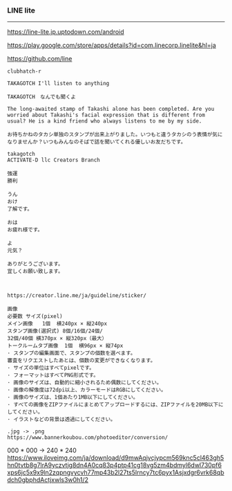 ### LINE lite
---
https://line-lite.jp.uptodown.com/android

https://play.google.com/store/apps/details?id=com.linecorp.linelite&hl=ja

https://github.com/line


```
clubhatch-r
```

```
TAKAGOTCH I'll listen to anything

TAKAGOTCH　なんでも聞くよ
```

```
The long-awaited stamp of Takashi alone has been completed. Are you worried about Takashi's facial expression that is different from usual? He is a kind friend who always listens to me by my side.

お待ちかねのタカシ単独のスタンプが出来上がりました。いつもと違うタカシのう表情が気になりませんか？いつもみんなのそばで話を聞いてくれる優しいお友だちです。
```

```
takagotch
ACTIVATE-D llc Creators Branch 
```


```
強運
勝利

うん
おけ
了解です。

おは
お疲れ様です。

よ
元気？

ありがとうございます。
宜しくお願い致します。



```

```
https://creator.line.me/ja/guideline/sticker/

画像
必要数	サイズ(pixel)
メイン画像	1個	横240px × 縦240px
スタンプ画像(選択式)	8個/16個/24個/
32個/40個	横370px × 縦320px（最大）
トークルームタブ画像	1個	横96px × 縦74px
· スタンプの編集画面で、スタンプの個数を選べます。
審査をリクエストしたあとは、個数の変更ができなくなります。
· サイズの単位はすべてpixelです。
· フォーマットはすべてPNG形式です。
· 画像のサイズは、自動的に縮小されるため偶数にしてください。
· 画像の解像度は72dpi以上、カラーモードはRGBにしてください。
· 画像のサイズは、1個あたり1MB以下にしてください。
· すべての画像をZIPファイルにまとめてアップロードするには、ZIPファイルを20MB以下にしてください。
· イラストなどの背景は透過にしてください。
```

```
.jpg -> .png
https://www.bannerkoubou.com/photoeditor/conversion/

```
000 * 000 -> 240 * 240 
https://www.iloveimg.com/ja/download/d9mwAqjvcjypcm569knc5cl463gh5hn0tvtb8g7lrA9yczvtjg8dn4A0cq83p4ptp41cg18vg5zm4bdmyl6dwl730pf6xps6jc5x9x9ln2zqpngvycvh77mp43b2l27ts5lrncy7tc6pyx1Asjxdgr6vrk68qbdch0gbphdActjxwls3w0h1/2

```

```

```

```

```
```

```
```

